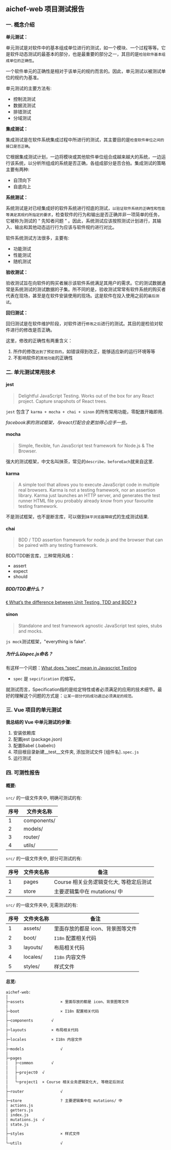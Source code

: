 ## aichef-web 项目测试报告

### 一. 概念介绍

**单元测试：**

单元测试是对软件中的基本组成单位进行的测试，如一个模块、一个过程等等。它是软件动态测试的最基本的部分，也是最重要的部分之一，其目的是`检验软件基本组成单位的正确性`。

一个软件单元的正确性是相对于该单元的规约而言的。因此，单元测试以被测试单位的规约为基准。

单元测试的主要方法有:

- 控制流测试
- 数据流测试
- 排错测试
- 分域测试

**集成测试：**

集成测试是在软件系统集成过程中所进行的测试，其主要目的是`检查软件单位之间的接口是否正确`。

它根据集成测试计划，一边将模块或其他软件单位组合成越来越大的系统，一边运行该系统，以分析所组成的系统是否正确，各组成部分是否合拍。集成测试的策略主要有两种:

- 自顶向下
- 自底向上

**系统测试：**

系统测试是对已经集成好的软件系统进行彻底的测试，`以验证软件系统的正确性和性能等满足其规约所指定的要求`，检查软件的行为和输出是否正确并非一项简单的任务，它被称为测试的 “ 先知者问题 ” 。因此，系统测试应该按照测试计划进行，其输入、输出和其他动态运行行为应该与软件规约进行对比。

软件系统测试方法很多，主要有:

- 功能测试
- 性能测试
- 随机测试

**验收测试：**

验收测试旨在向软件的购买者展示该软件系统满足其用户的需求。它的测试数据通常是系统测试的测试数据的子集。所不同的是，验收测试常常有软件系统的购买者代表在现场，甚至是在软件安装使用的现场。这是软件在投入使用之前的`最后测试`。

**回归测试：**

回归测试是在软件维护阶段，对软件进行`修改之后`进行的测试。其目的是检验对软件进行的修改是否正确。

这里，修改的正确性有两重含义：

1. 所作的修改`达到了预定目的`，如错误得到改正，能够适应新的运行环境等等
2. 不影响软件的`其他功能`的正确性



### 二. 单元测试常用技术

#### jest

> Delightful JavaScript Testing. Works out of the box for any React project. Capture snapshots of React trees.

`jest` 包含了 `karma + mocha + chai + sinon` 的所有常用功能，零配置开箱即用.

*facebook家的测试框架，与react打配合会更加得心应手一些。*

#### mocha

> Simple, flexible, fun JavaScript test framework for Node.js & The Browser.

强大的测试框架，中文名叫抹茶，常见的`describe，beforeEach`就来自这里.

#### karma

> A simple tool that allows you to execute JavaScript code in multiple real browsers. Karma is not a testing framework, nor an assertion library. Karma just launches an HTTP server, and generates the test runner HTML file you probably already know from your favourite testing framework.

不是测试框架，也不是断言库，可以做到`抹平浏览器障碍`式的生成测试结果.

#### chai

> BDD / TDD assertion framework for node.js and the browser that can be paired with any testing framework.

BDD/TDD断言库，三种常用风格：

- assert
- expect
- should

##### BDD/TDD是什么？

[《 What’s the difference between Unit Testing, TDD and BDD? 》](https://codeutopia.net/blog/2015/03/01/unit-testing-tdd-and-bdd/)

#### sinon

> Standalone and test framework agnostic JavaScript test spies, stubs and mocks.

`js mock`测试框架，"everything is fake".

##### 为什么以spec.js命名？

有这样一个问题：[What does “spec” mean in Javascript Testing](https://stackoverflow.com/questions/40222751/what-does-spec-mean-in-javascript-testing)

- `spec` 是 `sepcification` 的缩写。

就测试而言，Specification指的是给定特性或者必须满足的应用的技术细节。最好的理解这个问题的方式是：`让某一部分代码成功通过必须满足的规范。`



### 三. Vue 项目的单元测试

**我总结的 Vue 中单元测试的步骤:**

1. 安装依赖库
2. 配置jest (package.json)
3. 配置Babel (.babelrc)
4. 项目根目录新建__test__文件夹, 添加测试文件 [组件名]`.spec.js`
5. 运行测试

### 四. 可测性报告

#### 概要:

`src/` 的一级文件夹中, 明确可测试的有:

| 序号 | 文件夹名称  |
| ---- | ----------- |
| 1    | components/ |
| 2    | models/     |
| 3    | router/     |
| 4    | utils/      |

`src/` 的一级文件夹中, 部分可测试的有:

| 序号 | 文件夹名称 | 备注                                     |
| ---- | ---------- | ---------------------------------------- |
| 1    | pages      | Course  相关业务逻辑变化大, 等稳定后测试 |
| 2    | store      | 主要逻辑集中在 mutations/ 中             |

`src/` 的一级文件夹中, 无需测试的有:

| 序号 | 文件夹名称 | 备注                              |
| ---- | ---------- | --------------------------------- |
| 1    | assets/    | 里面存放的都是 icon、背景图等文件 |
| 2    | boot/      | `I18n` 配置相关代码               |
| 3    | layouts/   | 布局相关代码                      |
| 4    | locales/   | `I18n` 内容文件                   |
| 5    | styles/    | 样式文件                          |

#### 总览:

```cmd
aichef-web:
│
├─assets 				× 里面存放的都是 icon、背景图等文件
│
├─boot 					× I18n 配置相关代码
│
├─components 		√
│
├─layouts 			× 布局相关代码
│
├─locales 			× I18n 内容文件
│
├─models 				√
│
├─pages
│   ├─common 		√
│   │
│   ├─project0 	√
│   │
│   └─project1 	× Course 相关业务逻辑变化大, 等稳定后测试
│
├─router 				√
│
├─store 				? 主要逻辑集中在 mutations/ 中
│ actions.js
│ getters.js
│ index.js
│ mutations.js 	√
│ state.js
│
├─styles 				× 样式文件
│
└─utils 				√
```



 